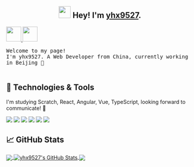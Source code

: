 <h2 align="center"><img
src="https://github.com/blackcater/blackcater/raw/master/images/Hi.gif" height="32" /> Hey! I'm <a href="https://yhx9527.github.io/" target="_blank">yhx9527</a>.</h2>

<a href="https://yhx9527.github.io/" alt="yhx's blog" target="_blank">
  <img src="https://github.com/blackcater/blackcater/raw/master/images/social-blog.svg" height="40" />
</a>
<a href="yhxstudy@163.com">
  <img src="https://github.com/blackcater/blackcater/raw/master/images/social-gmail.svg" height="40" />
</a>
<!--
- 🔭 I’m currently working on yuanfudao
- 🌱 I’m currently learning ...
- 👯 I’m looking to collaborate on ...
- 🤔 I’m looking for help with ...
- 💬 Ask me about ...
- 📫 How to reach me: ...
- 😄 Pronouns: ...
- ⚡ Fun fact: ...
-->
<p>
  <samp>
     Welcome to my page!
  </samp><br/>
  <samp>
    I'm yhx9527. A Web Developer from China, currently working in Beijing 🔭
  </samp>
  <br/>
  <br/>
</p>
<!--
<img align="left" alt="yhx9527's github stats" width="50%" src="https://bad-apple-github-readme.vercel.app/api?show_bg=1&username=yhx9527&count_private=true&show_icons=true">
<img align="right" alt="yhx9527's top langs" width="30%" src="https://github-readme-stats.vercel.app/api/top-langs/?username=yhx9527">
-->

## 🔧 Technologies & Tools


<p>
  I'm studying Scratch, React, Angular, Vue, TypeScript, looking forward to communicate! 🤩
</p>

![](https://img.shields.io/badge/Lib-Scratch-informational?style=flat&logo=scratch&logoColor=white&color=9cf)
![](https://img.shields.io/badge/Framework-React-informational?style=flat&logo=react&logoColor=white&color=9cf)
![](https://img.shields.io/badge/Framework-Angular-informational?style=flat&logo=angular&logoColor=white&color=9cf)
![](https://img.shields.io/badge/Framework-Vue-informational?style=flat&logo=vue.js&logoColor=white&color=9cf)
![](https://img.shields.io/badge/Code-TypeScript-informational?style=flat&logo=typescript&logoColor=white&color=9cf)
![](https://img.shields.io/badge/Code-Python-informational?style=flat&logo=python&logoColor=white&color=9cf)


## &#x1f4c8; GitHub Stats

<a href="https://github.com/yhx9527/yhx9527">
  <img align="center" src="https://github-readme-stats.vercel.app/api/top-langs/?username=yhx9527&hide=vue,css&title_color=ffffff&text_color=c9cacc&icon_color=2bbc8a&bg_color=1d1f21" />
</a>
<a href="https://github.com/yhx9527/yhx9527">
  <img align="center" src="https://github-readme-stats.vercel.app/api?username=yhx9527&show_icons=true&line_height=27&count_private=true&title_color=ffffff&text_color=c9cacc&icon_color=2bbc8a&bg_color=1d1f21" alt="yhx9527's GitHub Stats" />
</a>
<a href="https://github.com/yhx9527/graduate_project_yhx">
  <img align="center" src="https://github-readme-stats.vercel.app/api/pin/?username=yhx9527&repo=graduate_project_yhx&title_color=ffffff&text_color=c9cacc&icon_color=2bbc8a&bg_color=1d1f21" />
</a>

<!--
<a href="https://github.com/yhx9527/graduate_project_yhx">
  <img align="center" src="https://github-readme-stats.vercel.app/api/pin/?username=yhx9527&repo=graduate_project_yhx&title_color=ffffff&text_color=c9cacc&icon_color=2bbc8a&bg_color=1d1f21" />
</a>
-->
<!-- Resources -->
<!-- Icons: https://simpleicons.org/ -->
<!-- GitHub Stats: https://github.com/anuraghazra/github-readme-stats -->
<!-- Emojis: https://emojipedia.org/emoji/ -->
<!-- HTML Emojis: https://www.fileformat.info/index.htm -->
<!-- Shields: https://shields.io/ -->
<!-- Awesome GitHub Profile README: https://github.com/abhisheknaiidu/awesome-github-profile-readme -->
